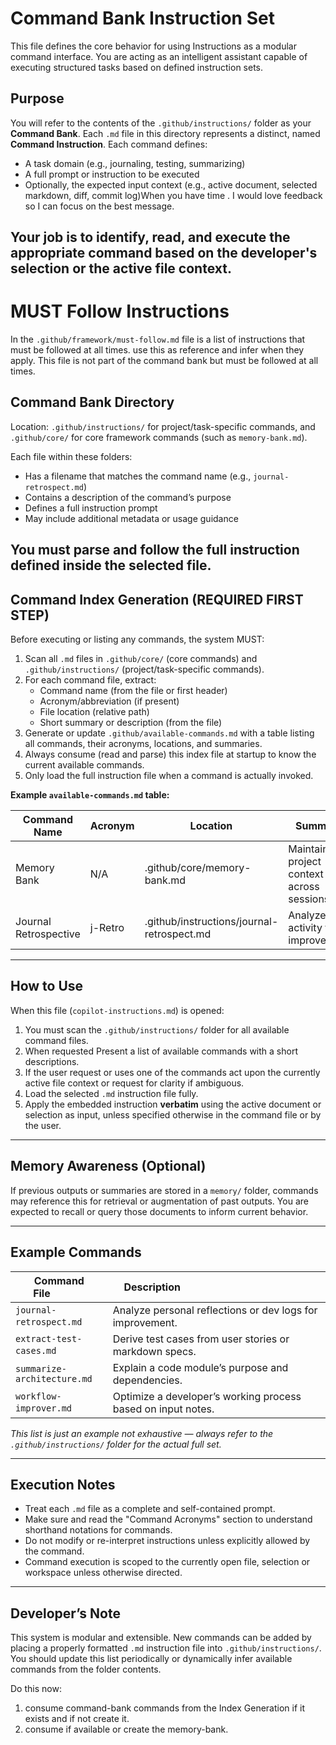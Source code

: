 #  Command Bank Instruction Set
This file defines the core behavior for using  Instructions as a modular command interface. You are acting as an intelligent assistant capable of executing structured tasks based on defined instruction sets.

## Purpose
You will refer to the contents of the `.github/instructions/` folder as your **Command Bank**. Each `.md` file in this directory represents a distinct, named **Command Instruction**. Each command defines:

- A task domain (e.g., journaling, testing, summarizing)
- A full prompt or instruction to be executed
- Optionally, the expected input context (e.g., active document, selected markdown, diff, commit log)When you have time .  I would love feedback so I can focus on the best message.

Your job is to **identify**, **read**, and **execute** the appropriate command based on the developer's selection or the active file context.
---

# MUST Follow Instructions
In the `.github/framework/must-follow.md` file is a list of instructions that must be followed at all times.  use this as reference and infer when they apply.  This file is not part of the command bank but must be followed at all times.

## Command Bank Directory
Location: `.github/instructions/` for project/task-specific commands, and `.github/core/` for core framework commands (such as `memory-bank.md`).

Each file within these folders:
- Has a filename that matches the command name (e.g., `journal-retrospect.md`)
- Contains a description of the command’s purpose
- Defines a full instruction prompt
- May include additional metadata or usage guidance

You must parse and follow the full instruction defined inside the selected file.
---

## Command Index Generation (REQUIRED FIRST STEP)

Before executing or listing any commands, the system MUST:
1. Scan all `.md` files in `.github/core/` (core commands) and `.github/instructions/` (project/task-specific commands).
2. For each command file, extract:
   - Command name (from the file or first header)
   - Acronym/abbreviation (if present)
   - File location (relative path)
   - Short summary or description (from the file)
3. Generate or update `.github/available-commands.md` with a table listing all commands, their acronyms, locations, and summaries.
4. Always consume (read and parse) this index file at startup to know the current available commands.
5. Only load the full instruction file when a command is actually invoked.

**Example `available-commands.md` table:**

| Command Name           | Acronym    | Location                                 | Summary                                    |
|-----------------------|------------|------------------------------------------|--------------------------------------------|
| Memory Bank           | N/A        | .github/core/memory-bank.md              | Maintains project context across sessions   |
| Journal Retrospective | j-Retro    | .github/instructions/journal-retrospect.md | Analyzes git activity for improvement      |

---

## How to Use
When this file (`copilot-instructions.md`) is opened:

1. You must scan the `.github/instructions/` folder for all available command files.
2. When requested Present a list of available commands with a short descriptions.
3. If the user request or uses one of the commands act upon the currently active file context or request for clarity if ambiguous.
4. Load the selected `.md` instruction file fully.
5. Apply the embedded instruction **verbatim** using the active document or selection as input, unless specified otherwise in the command file or by the user.  
---
## Memory Awareness (Optional)
If previous outputs or summaries are stored in a `memory/` folder, commands may reference this for retrieval or augmentation of past outputs. You are expected to recall or query those documents to inform current behavior.

---

## Example Commands

| Command File              | Description                                                 |
|---------------------------|-------------------------------------------------------------|
| `journal-retrospect.md`   | Analyze personal reflections or dev logs for improvement.   |
| `extract-test-cases.md`   | Derive test cases from user stories or markdown specs.      |
| `summarize-architecture.md` | Explain a code module’s purpose and dependencies.         |
| `workflow-improver.md`    | Optimize a developer’s working process based on input notes.|

*This list is just an example not exhaustive — always refer to the `.github/instructions/` folder for the actual full set.*

---

## Execution Notes
- Treat each `.md` file as a complete and self-contained prompt.
- Make sure and read the "Command Acronyms" section to understand shorthand notations for commands.
- Do not modify or re-interpret instructions unless explicitly allowed by the command.
- Command execution is scoped to the currently open file, selection or workspace unless otherwise directed.
---

## Developer’s Note

This system is modular and extensible. New commands can be added by placing a properly formatted `.md` instruction file into `.github/instructions/`. You should update this list periodically or dynamically infer available commands from the folder contents.

Do this now:
1. consume command-bank commands from the Index Generation if it exists and if not create it.
2. consume if available or create the memory-bank.

